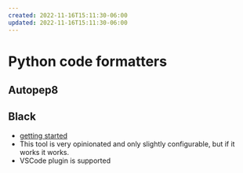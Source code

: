 ```yaml
---
created: 2022-11-16T15:11:30-06:00
updated: 2022-11-16T15:11:30-06:00
---
```

# Python code formatters

## Autopep8
## Black
- [getting started](https://black.readthedocs.io/en/stable/getting_started.html)
- This tool is very opinionated and only slightly configurable, but if it works it works.
- VSCode plugin is supported